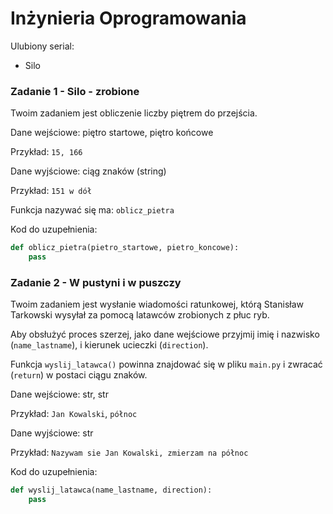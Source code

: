 # Inżynieria Oprogramowania

Ulubiony serial:
- Silo



### Zadanie 1 - Silo - zrobione

Twoim zadaniem jest obliczenie liczby piętrem do przejścia. 

Dane wejściowe: piętro startowe, piętro końcowe

Przykład: `15, 166`

Dane wyjściowe: ciąg znaków (string)

Przykład: `151 w dół`

Funkcja nazywać się ma: `oblicz_pietra`

Kod do uzupełnienia:
```python
def oblicz_pietra(pietro_startowe, pietro_koncowe):
    pass

```

### Zadanie 2 - W pustyni i w puszczy

Twoim zadaniem jest wysłanie wiadomości ratunkowej, którą Stanisław Tarkowski 
wysyłał za pomocą latawców zrobionych z płuc ryb.

Aby obsłużyć proces szerzej, jako dane wejściowe przyjmij imię i nazwisko (`name_lastname`), 
i kierunek ucieczki (`direction`).

Funkcja `wyslij_latawca()` powinna znajdować się w pliku `main.py` i zwracać (`return`)
w postaci ciągu znaków.

Dane wejściowe: str, str

Przykład: `Jan Kowalski`, `północ`

Dane wyjściowe: str

Przykład: `Nazywam sie Jan Kowalski, zmierzam na północ`

Kod do uzupełnienia:
```python
def wyslij_latawca(name_lastname, direction):
    pass

```
